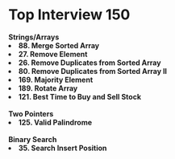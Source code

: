 <h1>Top Interview 150</h1>
<strong>Strings/Arrays</storng>
<li>88. Merge Sorted Array</li>
<li>27. Remove Element</li>
<li>26. Remove Duplicates from Sorted Array</li>
<li>80. Remove Duplicates from Sorted Array II</li>
<li>169. Majority Element</li>
<li>189. Rotate Array</li>
<li>121. Best Time to Buy and Sell Stock</li>
<br>
<storng>Two Pointers</storng>
<li>125. Valid Palindrome</li>
<br>
<storng>Binary Search</storng>
<li>35. Search Insert Position</li>
